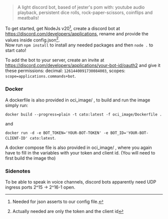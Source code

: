 > A light discord bot, based of jester's pom with: youtube audio playback, persistent dice rolls, rock-paper-scissors, coinflips and meatballs!

To get started, get NodeJs v20[^1], create a discord bot at https://discord.com/developers/applications, rename and provide the values inside config.json[^2].  
Now run ``npm install`` to install any needed packages and then ``node .`` to start cato!  

To add the bot to your server, create an invite at https://discord.com/developers/applications/your-bot-id/oauth2 and give it these permissions: decimal: ``1261440091730084003``, scopes: ``scope=applications.commands+bot``.

### Docker
A dockerfile is also provided in oci_image/ , to build and run the image simply run:

``docker build --progress=plain -t cato:latest -f oci_image/Dockerfile .``

and 

``docker run -d -e BOT_TOKEN='YOUR-BOT-TOKEN' -e BOT_ID='YOUR-BOT-CLIENT-ID' cato:latest``.

A docker compose file is also provided in oci_image/ , where you again have to fill in the variables with your token and client id. (You will need to first build the image tho)


### Sidenotes
To be able to speak in voice channels, discord bots apparently need UDP ingress ports 2^15 -> 2^16-1 open.


[^1]: Needed for json asserts to our config file.
[^2]: Actually needed are only the token and the client id
